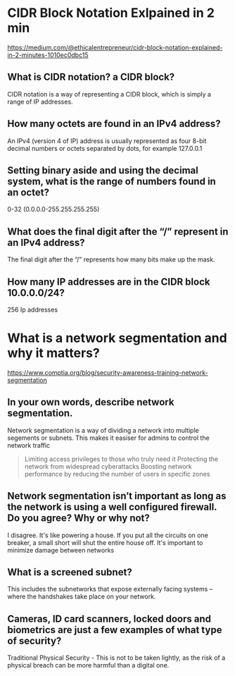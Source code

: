 # CIDR Block Notation Exlpained in 2 min
https://medium.com/@ethicalentrepreneur/cidr-block-notation-explained-in-2-minutes-1010ec0dbc15


## What is CIDR notation? a CIDR block?
CIDR notation is a way of representing a CIDR block, which is simply a range of IP addresses.


## How many octets are found in an IPv4 address?
An IPv4 (version 4 of IP) address is usually represented as four 8-bit decimal numbers or octets separated by dots, for example 127.0.0.1


## Setting binary aside and using the decimal system, what is the range of numbers found in an octet?
0-32 (0.0.0.0-255.255.255.255)

## What does the final digit after the “/” represent in an IPv4 address?
The final digit after the “/” represents how many bits make up the mask.

## How many IP addresses are in the CIDR block 10.0.0.0/24?
256 Ip addresses


# What is a network segmentation and why it matters?
https://www.comptia.org/blog/security-awareness-training-network-segmentation

## In your own words, describe network segmentation.
Network segmentation is a way of dividing a network into multiple segements or subnets. This makes it easiser for admins to control the network traffic
> Limiting access privileges to those who truly need it
Protecting the network from widespread cyberattacks
Boosting network performance by reducing the number of users in specific zones


## Network segmentation isn’t important as long as the network is using a well configured firewall. Do you agree? Why or why not?
I disagree. It's like powering a house. If you put all the circuits on one breaker, a small short will shut the entire house off. It's important to minimize damage between networks


## What is a screened subnet?
This includes the subnetworks that expose externally facing systems – where the handshakes take place on your network.

## Cameras, ID card scanners, locked doors and biometrics are just a few examples of what type of security?
Traditional Physical Security - This is not to be taken lightly, as the risk of a physical breach can be more harmful than a digital one. 